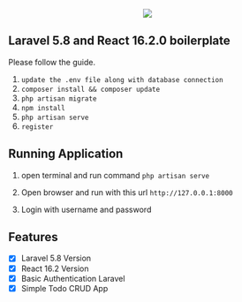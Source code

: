 <p align="center"><img src="https://encrypted-tbn0.gstatic.com/images?q=tbn:ANd9GcReb0POmIY3t8_bwE4c55yZXSrZw-HsAY5_dp96I2myI_V17LuZ"></p>

## Laravel 5.8 and React 16.2.0 boilerplate

Please follow the guide.
 
1. `update the .env file along with database connection`
2. `composer install && composer update`
3. `php artisan migrate`
4. `npm install`
5. `php artisan serve`
6. `register`

## Running Application
1. open terminal and run command `php artisan serve`

2. Open browser and run with this url `http://127.0.0.1:8000`

3. Login with username and password


## Features
- [x] Laravel 5.8 Version
- [x] React 16.2 Version
- [x] Basic Authentication Laravel
- [x] Simple Todo CRUD App
